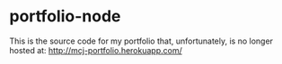 # portfolio-node
This is the source code for my portfolio that, unfortunately, is no longer hosted at: http://mcj-portfolio.herokuapp.com/
